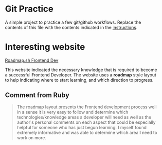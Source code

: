 # Git Practice
A simple project to practice a few git/github workflows.  Replace the contents of this file with the contents indicated in the [instructions](./instructions.md).

# Interesting website

[Roadmap.sh Frontend Dev](https://roadmap.sh/frontend)

This website indicated the necessary knowledge that is required to become a successful Frontend Developer. The website uses a **roadmap** style layout to help indicating where to start learning, and which direction to progress.

## Comment from Ruby
> The roadmap layout presents the Frontend development process well in a sense it is very easy to follow and determine which technologies/knowledge areas a developer will need as well as the author's personal comments on each aspect that could be especially helpful for someone who has just begun learning. I myself found extremely informative and was able to determine which area I need to work on more.